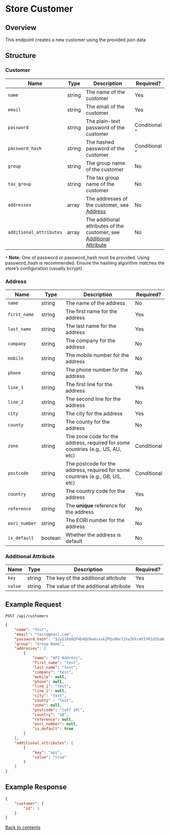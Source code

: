 # Store Customer

## Overview

This endpoint creates a new customer using the provided json data

## Structure

### Customer

| Name                    | Type      | Description                                                                                  | Required?       |
|-------------------------|-----------|----------------------------------------------------------------------------------------------|-----------------|
| `name`                  | string    | The name of the customer                                                                     | Yes             |
| `email`                 | string    | The email of the customer                                                                    | Yes             |
| `password`              | string    | The plain-text password of the customer                                                      | Conditional `*` |
| `password_hash`         | string    | The hashed password of the customer                                                          | Conditional `*` |
| `group`                 | string    | The group name of the customer                                                               | No              |
| `tax_group`             | string    | The tax group name of the customer                                                           | No              |
| `addresses`             | array     | The addresses of the customer, see [Address](#address)                                       | No              |
| `additional_attributes` | array     | The additional attributes of the customer, see [Additional Attribute](#additional-attribute) | No              |

`*` **Note:** One of password or password_hash must be provided. Using password_hash is recommended. Ensure the hashing algorithm matches the store’s configuration (usually bcrypt)

### Address

| Name          | Type    | Description                                                                    | Required?   |
|---------------|---------|--------------------------------------------------------------------------------|-------------|
| `name`        | string  | The name of the address                                                        | No          |
| `first_name`  | string  | The first name for the address                                                 | Yes         |
| `last_name`   | string  | The last name for the address                                                  | Yes         |
| `company`     | string  | The company for the address                                                    | No          |
| `mobile`      | string  | The mobile number for the address                                              | No          |
| `phone`       | string  | The phone number for the address                                               | No          |
| `line_1`      | string  | The first line for the address                                                 | Yes         |
| `line_2`      | string  | The second line for the address                                                | No          |
| `city`        | string  | The city for the address                                                       | Yes         |
| `county`      | string  | The county for the address                                                     | No          |
| `zone`        | string  | The zone code for the address, required for some countries (e.g., US, AU, etc) | Conditional |
| `postcode`    | string  | The postcode for the address, required for some countries (e.g., GB, US, etc)  | Conditional |
| `country`     | string  | The country code for the address                                               | Yes         |
| `reference`   | string  | The **unique** reference for the address                                       | No          |
| `eori_number` | string  | The EORI number for the address                                                | No          |
| `is_default`  | boolean | Whether the address is default                                                 | No          |

### Additional Attribute

| Name    | Type    | Description                           | Required? |
|---------|---------|---------------------------------------|-----------|
| `key`   | string  | The key of the additional attribute   | Yes       |
| `value` | string  | The value of the additional attribute | Yes       |

## Example Request

```http request
POST /api/customers
```

```json lines
{
    "name": "Test",
    "email": "test@gmail.com",
    "password_hash": "$2y$10$0QFHb4QU0wAsaskZPQv0Re72Xa2KXrWt5YR32O5aBxIwc0c41bbwm",
    "group": "Group Name",
    "addresses": [
        {
            "name": "API Address",
            "first_name": "test",
            "last_name": "test",
            "company": "test",
            "mobile": null,
            "phone": null,
            "line_1": "test",
            "line_2": null,
            "city": "test",
            "county" : "Test",
            "zone": null,
            "postcode": "te57 10l",
            "country": "GB",
            "reference": null,
            "eori_number": null,
            "is_default": true
        }
    ],
    "additional_attributes": [
        {
            "key": "api",
            "value": "true"
        }
    ]
}
```

## Example Response

```json
{
    "customer": {
        "id": 1
    }
}
```

[Back to contents](../../README.md#table-of-contents)
